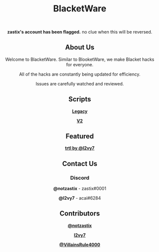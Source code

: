 <div align="center">
  <h1>BlacketWare</h1>
  <br>
  <p><b>zastix's account has been flagged.</b> no clue when this will be reversed.</p>
  
  <h2>About Us</h2>
  <p>Welcome to BlacketWare. Similar to BlooketWare, we make Blacket hacks for everyone.</p>
  <p>All of the hacks are constantly being updated for efficiency.</p>
  <p>Issues are carefully watched and reviewed.</p>
  
  <h2>Scripts</h2>
  <p><b><a href="https://github.com/BlacketWare/blacket-hacks">Legacy</a></b></p>
  <p><b><a href="https://github.com/BlacketWare/v2">V2</a></b></p>
  
  <h2>Featured</h2>
  <p><a href="https://trtl.acaiberii.win"><b>trtl by @l2vy7</b></a></p>

  <h2>Contact Us</h2>
  <h3>Discord</h3>
  <p><b>@notzastix</b> - zastix#0001</p>
  <p><b>@l2vy7</b> - acai#6284</p>
  
  <h2>Contributors</h2>
  <p><b><a href="https://zastix.xyz">@notzastix</a></b></p>
  <p><b><a href="https://acaiberii.win">l2vy7</a></b></p>
  <p><b><a href="https://github.com/VillainsRule4000">@VillainsRule4000</a></b></p>
<div>
